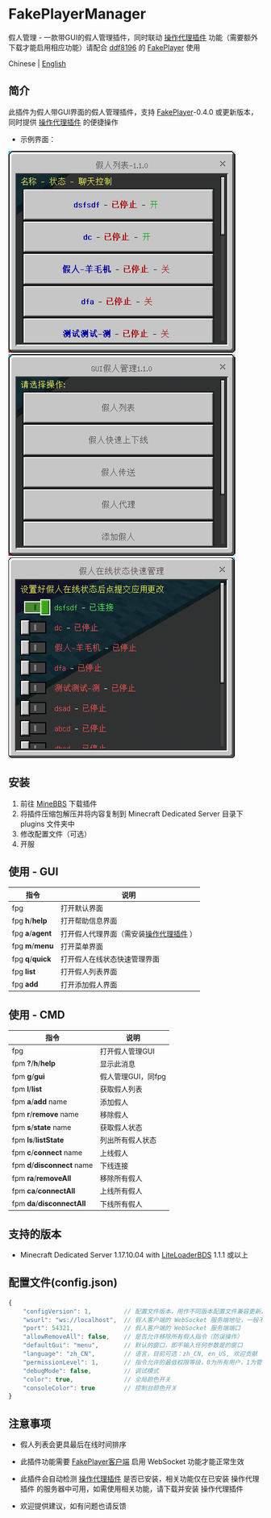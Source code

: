 # FakePlayerManager

假人管理 - 一款带GUI的假人管理插件，同时联动 [操作代理插件](https://www.minebbs.com/resources/operation-agent.2941/) 功能（需要额外下载才能启用相应功能）请配合 [ddf8196](https://github.com/ddf8196) 的 [FakePlayer](https://github.com/ddf8196/FakePlayer) 使用

Chinese | [English](README.md)

## 简介

此插件为假人带GUI界面的假人管理插件，支持 [FakePlayer](https://github.com/ddf8196/FakePlayer)-0.4.0 或更新版本，同时提供 [操作代理插件](https://www.minebbs.com/resources/operation-agent.2941/) 的便捷操作

* 示例界面：

![avatar](./Assests/List.png)
![avatar](./Assests/Menu.png)
![avatar](./Assests/Quick.png)

## 安装

1. 前往 [MineBBS](https://www.minebbs.com/resources/fakeplayermanager-gui.2945/) 下载插件
2. 将插件压缩包解压并将内容复制到 Minecraft Dedicated Server 目录下 plugins 文件夹中
3. 修改配置文件（可选）
4. 开服


## 使用 - GUI
|指令|说明|
|-|-|
|fpg           |打开默认界面|
|fpg **h**/**help**    |打开帮助信息界面|
|fpg **a**/**agent**   |打开假人代理界面（需安装[操作代理插件](https://www.minebbs.com/resources/operation-agent.2941/) ）|
|fpg **m**/**menu**    |打开菜单界面|
|fpg **q**/**quick**   |打开假人在线状态快速管理界面|
|fpg **list**      |打开假人列表界面|
|fpg **add**       |打开添加假人界面|


## 使用 - CMD
|指令|说明|
|--|--|
| fpg                             | 打开假人管理GUI      |
| fpm **?**/**h**/**help**        | 显示此消息           |
| fpm **g**/**gui**               | 假人管理GUI，同fpg   |
| fpm **l**/**list**              | 获取假人列表         |
| fpm **a**/**add** name          | 添加假人             |
| fpm **r**/**remove** name       | 移除假人             |
| fpm **s**/**state** name        | 获取假人状态         |
| fpm **ls**/**listState**        | 列出所有假人状态     |
| fpm **c**/**connect** name      | 上线假人             |
| fpm **d**/**disconnect** name   | 下线连接             |
| fpm **ra**/**removeAll**        | 移除所有假人         |
| fpm **ca**/**connectAll**       | 上线所有假人         |
| fpm **da**/**disconnectAll**    | 下线所有假人         |

## 支持的版本

* Minecraft Dedicated Server 1.17.10.04 with [LiteLoaderBDS](https://www.minebbs.com/resources/liteloader.2059/) 1.1.1 或以上


## 配置文件(config.json)

```javascript
{
    "configVersion": 1,         // 配置文件版本，用作不同版本配置文件兼容更新，勿修改
    "wsurl": "ws://localhost",  // 假人客户端的 WebSocket 服务端地址，一般不需要修改
    "port": 54321,              // 假人客户端的 WebSocket 服务端端口
    "allowRemoveAll": false,    // 是否允许移除所有假人指令（防误操作）
    "defaultGui": "menu",       // 默认的窗口，即不输入任何参数是的窗口
    "language": "zh_CN",        // 语言，目前可选：zh_CN, en_US, 欢迎贡献
    "permissionLevel": 1,       // 指令允许的最低权限等级，0为所有用户，1为管理员
    "debugMode": false,         // 调试模式
    "color": true,              // 全局颜色开关
    "consoleColor": true        // 控制台颜色开关
}
```

## 注意事项
* 假人列表会更具最后在线时间排序

* 此插件功能需要 [FakePlayer客户端](https://github.com/ddf8196/FakePlayer) 启用 WebSocket 功能才能正常生效

* 此插件会自动检测 [操作代理插件](https://www.minebbs.com/resources/operation-agent.2941/) 是否已安装，相关功能仅在已安装 操作代理插件 的服务器中可用，如需使用相关功能，请下载并安装 操作代理插件

* 欢迎提供建议，如有问题也请反馈
